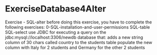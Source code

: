# ExerciseDatabase4Alter

Exercise - SQL-alter
before doing this exercise, you have to complete the following exercises:
0-SQL-installation-and-user-permissions
SQL-table
SQL-select
use JDBC for executing a query on the jdbc:mysql://localhost:3306/newdb database that:
adds a new string column of 30 chars called country to the students table
populate the new column with Italy for 2 students and Germany for the other 2 students
